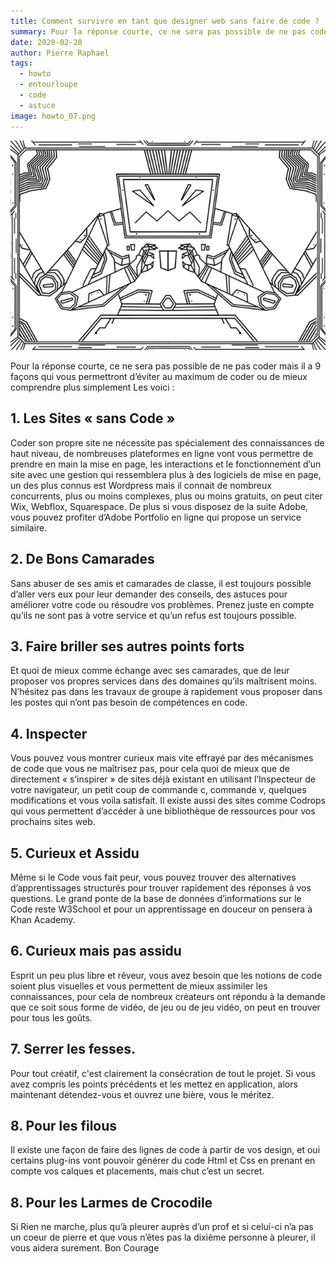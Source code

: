 ```yaml
---
title: Comment survivre en tant que designer web sans faire de code ?
summary: Pour la réponse courte, ce ne sera pas possible de ne pas coder mais il a 9 façons qui vous permettront d’éviter au maximum de coder ou de mieux comprendre plus simplement
date: 2020-02-20
author: Pierre Raphael
tags:
  - howto
  - entourloupe
  - code
  - astuce
image: howto_07.png
---
```


![robot qui s'énerve à cause du code](/static/img/howto_07.png)

Pour la réponse courte, ce ne sera pas possible de ne pas coder mais il a 9 façons qui vous permettront d’éviter au maximum de coder ou de mieux comprendre plus simplement
Les voici :
## 1. Les Sites « sans Code »
Coder son propre site ne nécessite pas spécialement des connaissances de haut niveau, de nombreuses plateformes en ligne vont vous permettre de prendre en main la mise en page, les interactions et le fonctionnement d’un site avec une gestion qui ressemblera plus à des logiciels de mise en page, un des plus connus est Wordpress mais il connait de nombreux concurrents, plus ou moins complexes, plus ou moins gratuits, on peut citer Wix, Webflox, Squarespace. De plus si vous disposez de la suite Adobe, vous pouvez profiter d’Adobe Portfolio en ligne qui propose un service similaire.
## 2.  De Bons Camarades
Sans abuser de ses amis et camarades de classe, il est toujours possible d’aller vers eux pour leur demander des conseils, des astuces pour améliorer votre code ou résoudre vos problèmes. Prenez juste en compte qu’ils ne sont pas à votre service et qu’un refus est toujours possible.
## 3. Faire briller ses autres points forts
Et quoi de mieux comme échange avec ses camarades, que de leur proposer vos propres services dans des domaines qu’ils maîtrisent moins. N’hésitez pas dans les travaux de groupe à rapidement vous proposer dans les postes qui n’ont pas besoin de compétences en code.
## 4. Inspecter
Vous pouvez vous montrer curieux mais vite effrayé par des mécanismes de code que vous ne maîtrisez pas, pour cela quoi de mieux que de directement « s’inspirer » de sites déjà existant en utilisant l’Inspecteur de votre navigateur, un petit coup de commande c, commande v, quelques modifications et vous voila satisfait. Il existe aussi des sites comme Codrops qui vous permettent d’accéder à une bibliothèque de ressources pour vos prochains sites web.
## 5. Curieux et Assidu
Même si le Code vous fait peur, vous pouvez trouver des alternatives d’apprentissages structurés pour trouver rapidement des réponses à vos questions. Le grand ponte de la base de données d’informations sur le Code reste W3School et pour un apprentissage en douceur on pensera à Khan Academy.
## 6. Curieux mais pas assidu
Esprit un peu plus libre et rêveur, vous avez besoin que les notions de code soient plus visuelles et vous permettent de mieux assimiler les connaissances, pour cela de nombreux créateurs ont répondu à la demande que ce soit sous forme de vidéo, de jeu ou de jeu vidéo, on peut en trouver pour tous les goûts.
## 7. Serrer les fesses.
Pour tout créatif, c'est clairement la consécration de tout le projet. Si vous avez compris les points précédents et les mettez en application, alors maintenant détendez-vous et ouvrez une bière, vous le méritez.
## 8. Pour les filous
Il existe une façon de faire des lignes de code à partir de vos design, et oui certains plug-ins vont pouvoir générer du code Html et Css en prenant en compte vos calques et placements, mais chut c’est un secret.
## 8. Pour les Larmes de Crocodile
Si Rien ne marche, plus qu’à pleurer auprès d’un prof et si celui-ci n’a pas un coeur de pierre et que vous n’êtes pas la dixième personne à pleurer, il vous aidera surement.
Bon Courage
